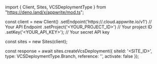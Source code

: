 import { Client, Sites, VCSDeploymentType } from "https://deno.land/x/appwrite/mod.ts";

const client = new Client()
    .setEndpoint('https://<REGION>.cloud.appwrite.io/v1') // Your API Endpoint
    .setProject('<YOUR_PROJECT_ID>') // Your project ID
    .setKey('<YOUR_API_KEY>'); // Your secret API key

const sites = new Sites(client);

const response = await sites.createVcsDeployment({
    siteId: '<SITE_ID>',
    type: VCSDeploymentType.Branch,
    reference: '<REFERENCE>',
    activate: false
});
